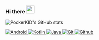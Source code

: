 <!-- ### Hi there 👋-->
### Hi there <img src="https://media.giphy.com/media/hvRJCLFzcasrR4ia7z/giphy.gif" width="25px" height="25px">

<!--
**PockerKID/PockerKID** is a ✨ _special_ ✨ repository because its `README.md` (this file) appears on your GitHub profile.

Here are some ideas to get you started:

- 🔭 I’m currently working on ...
- 🌱 I’m currently learning ...
- 👯 I’m looking to collaborate on ...
- 🤔 I’m looking for help with ...
- 💬 Ask me about ...
- 📫 How to reach me: ...
- 😄 Pronouns: ...
- ⚡ Fun fact: ...
-->
![PockerKID's GitHub stats](https://github-readme-stats.vercel.app/api?username=PockerKID&show_icons=true&theme=buefy)
<!-- ![](https://github-profile-trophy.vercel.app/?username=PockerKID) -->

<p align="left"> 
  <a href="https://developer.android.com" target="_blank"  width="50" height="50"> 
    <img src="https://www.vectorlogo.zone/logos/android/android-ar21.svg" alt="Android"/> 
  </a> 
  <a href="https://kotlinlang.org" target="_blank"  width="50" height="50"> 
    <img src="https://www.vectorlogo.zone/logos/kotlinlang/kotlinlang-ar21.svg" alt="Kotlin"/> 
  </a>
  <a href="https://www.oracle.com/java/technologies/downloads/" target="_blank"  width="50" height="50"> 
    <img src="https://www.vectorlogo.zone/logos/java/java-ar21.svg" alt="Java"/> 
  </a>
  <a href="https://git-scm.com/" target="_blank"  width="50" height="50"> 
    <img src="https://www.vectorlogo.zone/logos/git-scm/git-scm-ar21.svg" alt="Git"/> 
  </a>
  <a href="https://github.com/PockerKID" target="_blank"  width="50" height="50"> 
    <img src="https://www.vectorlogo.zone/logos/github/github-ar21.svg" alt="Github"/> 
  </a>
</p>
